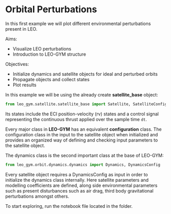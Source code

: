 # Orbital Perturbations 


In this first example we will plot different environmental perturbations present in LEO. 

Aims:
+ Visualize LEO perturbations
+ Introduction to LEO-GYM structure 

Objectives:
+ Initialize dynamics and satellite objects for ideal and perturbed orbits 
+ Propagate objects and collect states 
+ Plot results



In this example we will be using the already create **satellite\_base** object:

```python
from leo_gym.satellite.satellite_base import Satellite, SatelliteConfig
```

Its states include the ECI position-velocity (rv) states and a control signal representing the continuous thrust applied over the sample time $\texttt{dt}$.


Every major class in **LEO-GYM** has an equivalent **configuration** class. The configuration class in the input to the satellite object when initialized and provides an organized way of defining and checking input parameters to the satellite object. 

The dynamics class is the second important class at the base of LEO-GYM:

```python
from leo_gym.orbit.dynamics.dynamics import Dynamics, DynamicsConfig
```

Every satellite object requires a DynamicsConfig as input in order to initialize the dynamics class internally. Here satellite parameters and modelling coefficients are defined, along side environmental parameters such as present disturbances such as air drag, third body gravitational perturbations amongst others. 

To start exploring, run the notebook file located in the folder. 